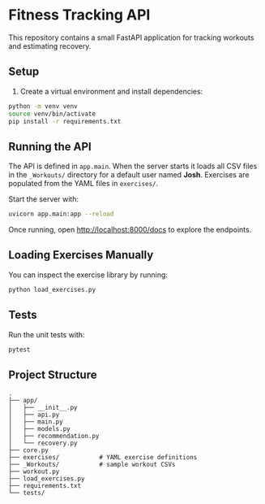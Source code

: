 # Fitness Tracking API

This repository contains a small FastAPI application for tracking workouts and estimating recovery.

## Setup

1. Create a virtual environment and install dependencies:

```bash
python -m venv venv
source venv/bin/activate
pip install -r requirements.txt
```

## Running the API

The API is defined in `app.main`. When the server starts it loads all CSV files in the `_Workouts/` directory for a default user named **Josh**. Exercises are populated from the YAML files in `exercises/`.

Start the server with:

```bash
uvicorn app.main:app --reload
```

Once running, open <http://localhost:8000/docs> to explore the endpoints.

## Loading Exercises Manually

You can inspect the exercise library by running:

```bash
python load_exercises.py
```

## Tests

Run the unit tests with:

```bash
pytest
```

## Project Structure

```
.
├── app/
│   ├── __init__.py
│   ├── api.py
│   ├── main.py
│   ├── models.py
│   ├── recommendation.py
│   └── recovery.py
├── core.py
├── exercises/           # YAML exercise definitions
├── _Workouts/           # sample workout CSVs
├── workout.py
├── load_exercises.py
├── requirements.txt
└── tests/
```

